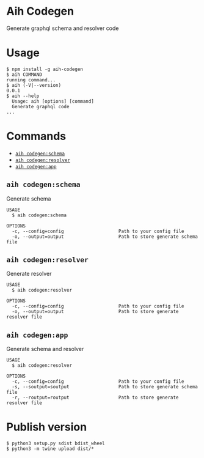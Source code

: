 # Aih Codegen

Generate graphql schema and resolver code

# Usage
```sh-session
$ npm install -g aih-codegen
$ aih COMMAND
running command...
$ aih (-V|--version)
0.0.1
$ aih --help
  Usage: aih [options] [command]
  Generate graphql code
...
```

# Commands
* [`aih codegen:schema`](#aih-codegenschema)
* [`aih codegen:resolver`](#aih-codegenresolver)
* [`aih codegen:app`](#aih-codegenapp)

## `aih codegen:schema`
Generate schema

```
USAGE
  $ aih codegen:schema

OPTIONS
  -c, --config=config                    Path to your config file
  -o, --output=output                    Path to store generate schema file
```

## `aih codegen:resolver`
Generate resolver

```
USAGE
  $ aih codegen:resolver

OPTIONS
  -c, --config=config                    Path to your config file
  -o, --output=output                    Path to store generate resolver file
```

## `aih codegen:app`
Generate schema and resolver

```
USAGE
  $ aih codegen:resolver

OPTIONS
  -c, --config=config                    Path to your config file
  -s, --soutput=soutput                  Path to store generate schema file
  -r, --routput=routput                  Path to store generate resolver file
```

# Publish version
```
$ python3 setup.py sdist bdist_wheel
$ python3 -m twine upload dist/*
```